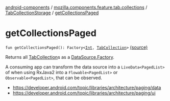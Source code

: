 [android-components](../../index.md) / [mozilla.components.feature.tab.collections](../index.md) / [TabCollectionStorage](index.md) / [getCollectionsPaged](./get-collections-paged.md)

# getCollectionsPaged

`fun getCollectionsPaged(): Factory<`[`Int`](https://kotlinlang.org/api/latest/jvm/stdlib/kotlin/-int/index.html)`, `[`TabCollection`](../-tab-collection/index.md)`>` [(source)](https://github.com/mozilla-mobile/android-components/blob/master/components/feature/tab-collections/src/main/java/mozilla/components/feature/tab/collections/TabCollectionStorage.kt#L100)

Returns all [TabCollection](../-tab-collection/index.md)s as a [DataSource.Factory](#).

A consuming app can transform the data source into a `LiveData<PagedList>` of when using RxJava2 into a
`Flowable<PagedList>` or `Observable<PagedList>`, that can be observed.

* https://developer.android.com/topic/libraries/architecture/paging/data
* https://developer.android.com/topic/libraries/architecture/paging/ui

